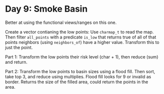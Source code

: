 # Day 9: Smoke Basin

Better at using the functional views/ranges on this one.

Create a vector contianing the low points:
Use `charmap_t` to read the map. Then filter `all_points` with a predicate `is_low` that returns true of all of that points neighbors (using `neighbors_of`) have a higher value. Transform this to just the point.

Part 1:
Transform the low points their risk level (char + 1), then reduce (sum) and return.

Part 2:
Transform the low points to basin sizes using a flood fill. Then sort, take top 3, and reduce using multiplies. Flood fill looks for 9 or invalid as border. Returns the size of the filled area, could return the points in the area.

